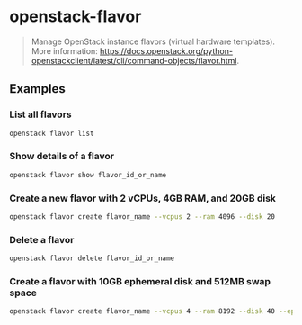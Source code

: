 # openstack-flavor

> Manage OpenStack instance flavors (virtual hardware templates). More information: <https://docs.openstack.org/python-openstackclient/latest/cli/command-objects/flavor.html>.

## Examples

### List all flavors

```bash
openstack flavor list
```

### Show details of a flavor

```bash
openstack flavor show flavor_id_or_name
```

### Create a new flavor with 2 vCPUs, 4GB RAM, and 20GB disk

```bash
openstack flavor create flavor_name --vcpus 2 --ram 4096 --disk 20
```

### Delete a flavor

```bash
openstack flavor delete flavor_id_or_name
```

### Create a flavor with 10GB ephemeral disk and 512MB swap space

```bash
openstack flavor create flavor_name --vcpus 4 --ram 8192 --disk 40 --ephemeral 10 --swap 512
```
